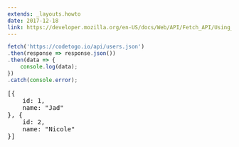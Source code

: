 ```yaml
---
extends: _layouts.howto
date: 2017-12-18
link: https://developer.mozilla.org/en-US/docs/Web/API/Fetch_API/Using_Fetch
---
```



```javascript
fetch('https://codetogo.io/api/users.json')
.then(response => response.json())
.then(data => {
    console.log(data);
})
.catch(console.error);
```
<pre class="output">
[{
    id: 1,
    name: "Jad"
}, {
    id: 2,
    name: "Nicole"
}]
</pre>
